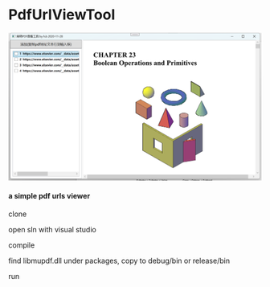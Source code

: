 # PdfUrlViewTool

![1687341730325](image/README/1687341730325.png)

#### a simple pdf urls viewer

clone

open sln with visual studio

compile

find libmupdf.dll under packages, copy to debug/bin or release/bin

run
